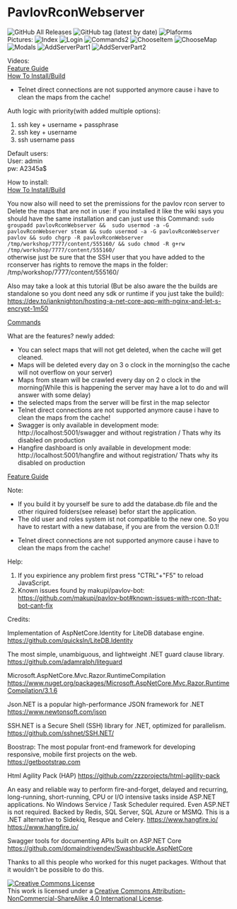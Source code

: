 # PavlovRconWebserver

![GitHub All Releases](https://img.shields.io/github/downloads/devinspitz/PavlovRconWebserver/total)
![GitHub tag (latest by date)](https://img.shields.io/github/v/tag/devinspitz/PavlovRconWebserver?label=release)
![Plaforms](https://img.shields.io/static/v1?label=platform:&message=windows10%20|%20linux&color=green)  
Pictures:
![Index](https://github.com/devinSpitz/PavlovRconWebserver/blob/master/Pictures/Index.png?raw=true)
![Login](https://github.com/devinSpitz/PavlovRconWebserver/blob/master/Pictures/Login.png?raw=true)
![Commands2](https://github.com/devinSpitz/PavlovRconWebserver/blob/master/Pictures/Commands2.png?raw=true)
![ChooseItem](https://github.com/devinSpitz/PavlovRconWebserver/blob/master/Pictures/ChooseItem.png?raw=true)
![ChooseMap](https://github.com/devinSpitz/PavlovRconWebserver/blob/master/Pictures/ChooseMap.png?raw=true)
![Modals](https://github.com/devinSpitz/PavlovRconWebserver/blob/master/Pictures/Modals.png?raw=true)
![AddServerPart1](https://github.com/devinSpitz/PavlovRconWebserver/blob/master/Pictures/AddServerPart1.png?raw=true)
![AddServerPart2](https://github.com/devinSpitz/PavlovRconWebserver/blob/master/Pictures/AddServerPart2.png?raw=true)


Videos:  
[Feature Guide](https://youtu.be/iSmAP6_DAyM)  
[How To Install/Build](https://youtu.be/GBgW4mP2zgI)    

* Telnet direct connections are not supported anymore cause i have to clean the maps from the cache!  

Auth logic with priority(with added multiple options):

1. ssh key + username + passphrase
2. ssh key + username
3. ssh username pass

Default users:  
User: admin  
pw: A2345a$  

How to install:  
[How To Install/Build](https://youtu.be/GBgW4mP2zgI)   
  
  You now also will need to set the premissions for the pavlov rcon server to Delete the maps that are not in use: 
  if you installed it like the wiki says you should have the same installation and can just use this Command: 
  `sudo groupadd pavlovRconWebserver && 
  sudo usermod -a -G pavlovRconWebserver steam &&
  sudo usermod -a -G pavlovRconWebserver pavlov &&
  sudo chgrp -R pavlovRconWebserver /tmp/workshop/7777/content/555160/ &&
  sudo chmod -R g+rw /tmp/workshop/7777/content/555160/`  
otherwise just be sure that the SSH user that you have added to the rconserver has rights to remove the maps in the folder: /tmp/workshop/7777/content/555160/  
  
Also may take a look at this tutorial (But be also aware the the builds are standalone so you dont need any sdk or runtime if you just take the build):  
https://dev.to/ianknighton/hosting-a-net-core-app-with-nginx-and-let-s-encrypt-1m50  

[Commands](https://pastebin.com/dbGUsvUn)

What are the features?
newly added:  
* You can select maps that will not get deleted, when the cache will get cleaned.
* Maps will be deleted every day on 3 o clock in the morning(so the cache will not overflow on your server)
* Maps from steam will be crawled every day on 2 o clock in the morning(While this  is happening the server may have a lot to do and will answer with some delay)
* the selected maps from the server will be first in the map selector
* Telnet direct connections are not supported anymore cause i have to clean the maps from the cache!  
* Swagger is only available in development mode: http://localhost:5001/swagger and without registration / Thats why its disabled on production  
* Hangfire dashboard is only available in development mode: http://localhost:5001/hangfire and without registration/ Thats why its disabled on production  

[Feature Guide](https://youtu.be/iSmAP6_DAyM)

Note:   
- If you build it by yourself be sure to add the database.db file and the other riquired folders(see release) befor start the application.  
- The old user and roles system ist not compatible to the new one. So you have to restart with a new database, if you are from the version 0.0.1!  
* Telnet direct connections are not supported anymore cause i have to clean the maps from the cache!  

Help:

1. If you expirience any problem first press "CTRL"+"F5" to reload JavaScript.  
2. Known issues found by makupi/pavlov-bot: https://github.com/makupi/pavlov-bot#known-issues-with-rcon-that-bot-cant-fix

Credits: 

Implementation of AspNetCore.Identity for LiteDB database engine.   
https://github.com/quicksln/LiteDB.Identity

The most simple, unambiguous, and lightweight .NET guard clause library.  
https://github.com/adamralph/liteguard

Microsoft.AspNetCore.Mvc.Razor.RuntimeCompilation  
https://www.nuget.org/packages/Microsoft.AspNetCore.Mvc.Razor.RuntimeCompilation/3.1.6

Json.NET is a popular high-performance JSON framework for .NET  
https://www.newtonsoft.com/json

SSH.NET is a Secure Shell (SSH) library for .NET, optimized for parallelism.  
https://github.com/sshnet/SSH.NET/

Boostrap: The most popular front-end framework for developing responsive, mobile first projects on the web.  
https://getbootstrap.com

Html Agility Pack (HAP)
https://github.com/zzzprojects/html-agility-pack

An easy and reliable way to perform fire-and-forget, delayed and recurring, long-running, short-running, CPU or I/O intensive tasks inside ASP.NET applications. No Windows Service / Task Scheduler required. Even ASP.NET is not required. Backed by Redis, SQL Server, SQL Azure or MSMQ. This is a .NET alternative to Sidekiq, Resque and Celery. https://www.hangfire.io/  
https://www.hangfire.io/

Swagger tools for documenting APIs built on ASP.NET Core
https://github.com/domaindrivendev/Swashbuckle.AspNetCore

Thanks to all this people who worked for this nuget packages. Without that it wouldn't be possible to do this.



<a rel="license" href="http://creativecommons.org/licenses/by-nc-sa/4.0/"><img alt="Creative Commons License" style="border-width:0" src="https://i.creativecommons.org/l/by-nc-sa/4.0/88x31.png" /></a><br />This work is licensed under a <a rel="license" href="http://creativecommons.org/licenses/by-nc-sa/4.0/">Creative Commons Attribution-NonCommercial-ShareAlike 4.0 International License</a>.
